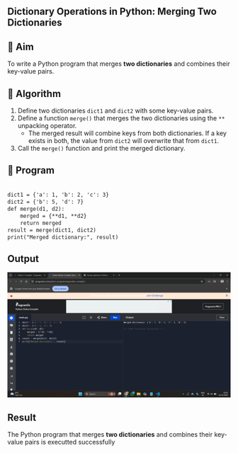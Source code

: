 ## Dictionary Operations in Python: Merging Two Dictionaries

## 🎯 Aim
To write a Python program that merges **two dictionaries** and combines their key-value pairs.

## 🧠 Algorithm
1. Define two dictionaries `dict1` and `dict2` with some key-value pairs.
2. Define a function `merge()` that merges the two dictionaries using the `**` unpacking operator.
   - The merged result will combine keys from both dictionaries. If a key exists in both, the value from `dict2` will overwrite that from `dict1`.
3. Call the `merge()` function and print the merged dictionary.

## 🧾 Program
```

dict1 = {'a': 1, 'b': 2, 'c': 3}
dict2 = {'b': 5, 'd': 7}
def merge(d1, d2):
    merged = {**d1, **d2} 
    return merged 
result = merge(dict1, dict2)
print("Merged dictionary:", result)
```

## Output
![alt text](<Screenshot (55).png>)
## Result
The Python program that merges **two dictionaries** and combines their key-value pairs is executted successfully
